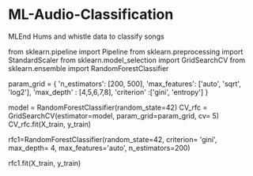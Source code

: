 # ML-Audio-Classification
MLEnd Hums and whistle data to classify songs 


from sklearn.pipeline import Pipeline
from sklearn.preprocessing import StandardScaler
from sklearn.model_selection import GridSearchCV
from sklearn.ensemble import RandomForestClassifier

param_grid = { 
    'n_estimators': [200, 500],
    'max_features': ['auto', 'sqrt', 'log2'],
    'max_depth' : [4,5,6,7,8],
    'criterion' :['gini', 'entropy']
}

model = RandomForestClassifier(random_state=42)
CV_rfc = GridSearchCV(estimator=model, param_grid=param_grid, cv= 5)
CV_rfc.fit(X_train, y_train)


rfc1=RandomForestClassifier(random_state=42, criterion= 'gini',
 max_depth= 4,
 max_features='auto',
 n_estimators=200)

rfc1.fit(X_train, y_train)